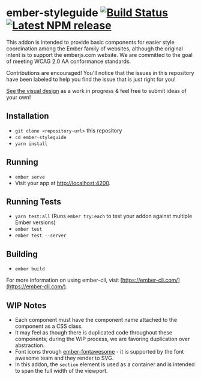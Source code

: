 # ember-styleguide [![Build Status](https://travis-ci.org/ember-learn/ember-styleguide.svg?branch=master)](https://travis-ci.org/ember-learn/ember-styleguide) [![Latest NPM release](https://img.shields.io/npm/v/ember-styleguide.svg)](https://www.npmjs.com/package/ember-styleguide.svg)

This addon is intended to provide basic components for easier style coordination among the Ember family of websites, although the original intent is to support the emberjs.com website. We are committed to the goal of meeting WCAG 2.0 AA conformance standards. 

Contributions are encouraged! You'll notice that the issues in this repository have been labeled to help you find the issue that is just right for you! 

[See the visual design](https://codepen.io/melsumner/pen/9d551738a81e319a773395a2cfa1a82e) as a work in progress & feel free to submit ideas of your own! 



## Installation

* `git clone <repository-url>` this repository
* `cd ember-styleguide`
* `yarn install`

## Running

* `ember serve`
* Visit your app at [http://localhost:4200](http://localhost:4200).

## Running Tests

* `yarn test:all` (Runs `ember try:each` to test your addon against multiple Ember versions)
* `ember test`
* `ember test --server`

## Building

* `ember build`

For more information on using ember-cli, visit [https://ember-cli.com/](https://ember-cli.com/).

## WIP Notes

* Each component must have the component name attached to the component as a CSS class.
* It may feel as though there is duplicated code throughout these components; during the WIP process, we are favoring duplication over abstraction. 
* Font icons through [ember-fontawesome](https://fontawesome.com/how-to-use/on-the-web/using-with/ember) - it is supported by the font awesome team and they render to SVG. 
* In this addon, the `section` element is used as a container and is intended to span the full width of the viewport. 
